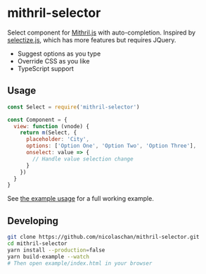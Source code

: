 # mithril-selector
Select component for [Mithril.js](https://mithril.js.org/) with auto-completion. Inspired by [selectize.js](https://selectize.github.io/selectize.js/), which has more features but requires JQuery.

- Suggest options as you type
- Override CSS as you like
- TypeScript support

## Usage
```javascript
const Select = require('mithril-selector')

const Component = {
  view: function (vnode) {
    return m(Select, {
      placeholder: 'City',
      options: ['Option One', 'Option Two', 'Option Three'],
      onselect: value => {
        // Handle value selection change
      }
    })
  }
}
```
See [the example usage](https://github.com/nicolaschan/mithril-selector/tree/master/example) for a full working example.

## Developing
```bash
git clone https://github.com/nicolaschan/mithril-selector.git
cd mithril-selector
yarn install --production=false
yarn build-example --watch
# Then open example/index.html in your browser
```

